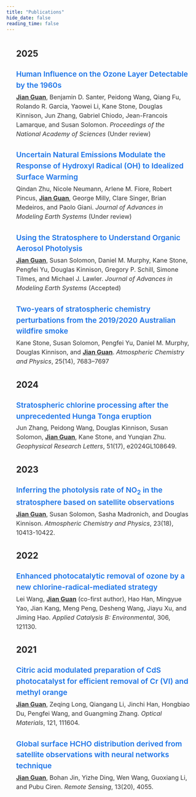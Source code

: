 ```yaml
---
title: "Publications"
hide_date: false
reading_time: false
---
```


<section style="font-family: -apple-system, BlinkMacSystemFont, 'Segoe UI', Roboto, Oxygen, Ubuntu, Cantarell, 'Open Sans', 'Helvetica Neue', sans-serif; font-size: 1.2rem; line-height: 1.5; color: #222; width: 90%; max-width: 1200px; margin: 2em auto;">
  <h3>2025</h3>
  <article style="margin-bottom: 1.5em;">
    <a href="#" style="font-weight: 600; color: #1a73e8; text-decoration: none; display: inline-block; margin-bottom: 4px;"
      onmouseover="this.style.textDecoration='underline'" onmouseout="this.style.textDecoration='none'">
      Human Influence on the Ozone Layer Detectable by the 1960s
    </a>
    <p style="margin: 0; color: #333;font-size: 1rem">
      <u><strong>Jian Guan</strong></u>, Benjamin D. Santer, Peidong Wang, Qiang Fu, Rolando R. Garcia, Yaowei Li, Kane Stone, Douglas Kinnison, Jun Zhang, Gabriel Chiodo, Jean-Francois Lamarque, and Susan Solomon.
      <em>Proceedings of the National Academy of Sciences</em> (Under review)
    </p>
  </article>

  <article style="margin-bottom: 1.5em;">
    <a href="#" style="font-weight: 600; color: #1a73e8; text-decoration: none; display: inline-block; margin-bottom: 4px;"
      onmouseover="this.style.textDecoration='underline'" onmouseout="this.style.textDecoration='none'">
      Uncertain Natural Emissions Modulate the Response of Hydroxyl Radical (OH) to Idealized Surface Warming
    </a>
    <p style="margin: 0; color: #333; font-size: 1rem">
      Qindan Zhu, Nicole Neumann, Arlene M. Fiore, Robert Pincus, <u><strong>Jian Guan</strong></u>, George Milly, Clare Singer, Brian Medeiros, and Paolo Giani. 
      <em>Journal of Advances in Modeling Earth Systems</em> (Under review)
    </p>
  </article>
  
  <article style="margin-bottom: 1.5em;">
    <a href="https://essopenarchive.org/doi/full/10.22541/essoar.174585008.87516680" style="font-weight: 600; color: #1a73e8; text-decoration: none; display: inline-block; margin-bottom: 4px;"
      onmouseover="this.style.textDecoration='underline'" onmouseout="this.style.textDecoration='none'">
      Using the Stratosphere to Understand Organic Aerosol Photolysis
    </a>
    <p style="margin: 0; color: #333;font-size: 1rem">
      <u><strong>Jian Guan</strong></u>, Susan Solomon, Daniel M. Murphy, Kane Stone, Pengfei Yu, Douglas Kinnison,
    Gregory P. Schill, Simone Tilmes, and Michael J. Lawler.
      <em>Journal of Advances in Modeling Earth Systems</em> (Accepted)
    </p>
  </article>

  <article style="margin-bottom: 1.5em;">
    <a href="https://doi.org/10.5194/acp-25-7683-2025" style="font-weight: 600; color: #1a73e8; text-decoration: none; display: inline-block; margin-bottom: 4px;"
      onmouseover="this.style.textDecoration='underline'" onmouseout="this.style.textDecoration='none'">
      Two-years of stratospheric chemistry perturbations from the 2019/2020 Australian wildfire smoke
    </a>
    <p style="margin: 0; color: #333;font-size: 1rem">
      Kane Stone, Susan Solomon, Pengfei Yu, Daniel M. Murphy, Douglas Kinnison, and <u><strong>Jian Guan</strong></u>. 
      <em>Atmospheric Chemistry and Physics</em>, 25(14), 7683–7697
    </p>
  </article>
  <h3>2024</h3>
    <article style="margin-bottom: 1.5em;">
      <a href="https://doi.org/10.1029/2024GL108649" style="font-weight: 600; color: #1a73e8; text-decoration: none; display: inline-block; margin-bottom: 4px;"
        onmouseover="this.style.textDecoration='underline'" onmouseout="this.style.textDecoration='none'">
        Stratospheric chlorine processing after the unprecedented Hunga Tonga eruption
      </a>
      <p style="margin: 0; color: #333; font-size: 1rem">
        Jun Zhang, Peidong Wang, Douglas Kinnison, Susan Solomon, <u><strong>Jian Guan</strong></u>, Kane Stone, and Yunqian Zhu. 
        <em>Geophysical Research Letters</em>, 51(17), e2024GL108649.
      </p>
    </article>
  <h3>2023</h3>
    <article style="margin-bottom: 1.5em;">
      <a href="https://doi.org/10.5194/acp-23-10413-2023" style="font-weight: 600; color: #1a73e8; text-decoration: none; display: inline-block; margin-bottom: 4px;"
        onmouseover="this.style.textDecoration='underline'" onmouseout="this.style.textDecoration='none'">
        Inferring the photolysis rate of NO<sub>2</sub> in the stratosphere based on satellite observations
      </a>
      <p style="margin: 0; color: #333;font-size: 1rem">
        <u><strong>Jian Guan</strong></u>, Susan Solomon, Sasha Madronich, and Douglas Kinnison. 
        <em>Atmospheric Chemistry and Physics</em>, 23(18), 10413-10422.
      </p>
    </article>
<h3>2022</h3>
  <article style="margin-bottom: 1.5em;">
    <a href="https://doi.org/10.1016/j.apcatb.2022.121130" style="font-weight: 600; color: #1a73e8; text-decoration: none; display: inline-block; margin-bottom: 4px;"
      onmouseover="this.style.textDecoration='underline'" onmouseout="this.style.textDecoration='none'">
      Enhanced photocatalytic removal of ozone by a new chlorine-radical-mediated strategy
    </a>
    <p style="margin: 0; color: #333;font-size: 1rem">
      Lei Wang, <u><strong>Jian Guan</strong></u> (co-first author), Hao Han, Mingyue Yao, Jian Kang, Meng Peng, Desheng Wang, Jiayu Xu, and Jiming Hao. 
      <em>Applied Catalysis B: Environmental</em>, 306, 121130.
    </p>
  </article>
<h3>2021</h3>
  <article style="margin-bottom: 1.5em;">
    <a href="https://doi.org/10.1016/j.optmat.2021.111604" style="font-weight: 600; color: #1a73e8; text-decoration: none; display: inline-block; margin-bottom: 4px;"
      onmouseover="this.style.textDecoration='underline'" onmouseout="this.style.textDecoration='none'">
      Citric acid modulated preparation of CdS photocatalyst for efficient removal of Cr (VI) and methyl orange
    </a>
    <p style="margin: 0; color: #333;font-size: 1rem">
      <u><strong>Jian Guan</strong></u>, Zeqing Long, Qiangang Li, Jinchi Han, Hongbiao Du, Pengfei Wang, and Guangming Zhang. 
      <em>Optical Materials</em>, 121, 111604.
    </p>
  </article>

<article style="margin-bottom: 1.5em;">
  <a href="https://doi.org/10.3390/rs13204055" style="font-weight: 600; color: #1a73e8; text-decoration: none; display: inline-block; margin-bottom: 4px;"
    onmouseover="this.style.textDecoration='underline'" onmouseout="this.style.textDecoration='none'">
    Global surface HCHO distribution derived from satellite observations with neural networks technique
  </a>
  <p style="margin: 0; color: #333;font-size: 1rem">
    <u><strong>Jian Guan</strong></u>, Bohan Jin, Yizhe Ding, Wen Wang, Guoxiang Li, and Pubu Ciren.
    <em>Remote Sensing</em>, 13(20), 4055.
  </p>
</article>

</section>
